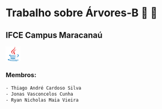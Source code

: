 # Trabalho sobre Árvores-B 🌳 🤖
## IFCE Campus Maracanaú 

<p >
<img src="https://raw.githubusercontent.com/devicons/devicon/master/icons/java/java-original.svg" alt="java"
width="40" height="40"/> 
</p>

### Membros:
    - Thiago André Cardoso Silva
    - Jonas Vasconcelos Cunha
    - Ryan Nicholas Maia Vieira
